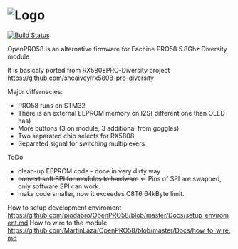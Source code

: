 # ![Logo](Docs/DSC_0556.JPG)

[![Build Status](https://travis-ci.org/piodabro/OpenPRO58.svg?branch=master)](https://travis-ci.org/piodabro/OpenPRO58)

OpenPRO58 is an alternative firmware for Eachine PRO58 5.8Ghz Diversity module

It is basicaly ported from RX5808PRO-Diversity project https://github.com/sheaivey/rx5808-pro-diversity

Major differnecies:

- PRO58 runs on STM32
- There is an external EEPROM memory on I2S( different one than OLED has)
- More buttons (3 on module, 3 additional from goggles)
- Two separated chip selects for RX5808
- Separated signal for switching multiplexers


ToDo
- clean-up EEPROM code - done in very dirty way
- ~~convert soft SPI for modules to hardware~~ <- Pins of SPI are swapped, only software SPI can work.
- make code smaller, now it exceedes C8T6 64kByte limit.

How to setup development enviroment https://github.com/piodabro/OpenPRO58/blob/master/Docs/setup_enviroment.md
How to wire to the module https://github.com/MartinLaza/OpenPRO58/blob/master/Docs/how_to_wire.md
